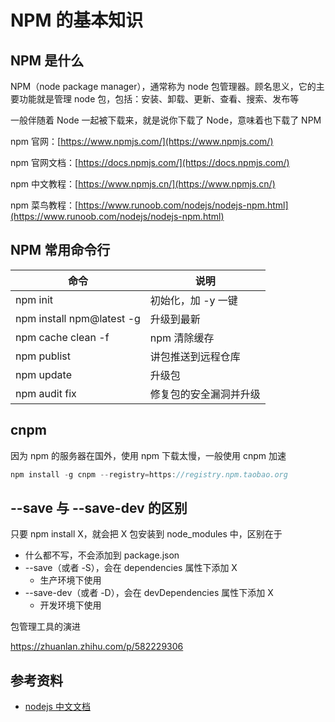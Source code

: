 # NPM 的基本知识

## NPM 是什么

NPM（node package manager），通常称为 node 包管理器。顾名思义，它的主要功能就是管理 node 包，包括：安装、卸载、更新、查看、搜索、发布等

一般伴随着 Node 一起被下载来，就是说你下载了 Node，意味着也下载了 NPM

npm 官网：[https://www.npmjs.com/](https://www.npmjs.com/)

npm 官网文档：[https://docs.npmjs.com/](https://docs.npmjs.com/)

npm 中文教程：[https://www.npmjs.cn/](https://www.npmjs.cn/)

npm 菜鸟教程：[https://www.runoob.com/nodejs/nodejs-npm.html](https://www.runoob.com/nodejs/nodejs-npm.html)

## NPM 常用命令行

| 命令                      | 说明                   |
| ------------------------- | ---------------------- |
| npm init                  | 初始化，加 -y 一键     |
| npm install npm@latest -g | 升级到最新             |
| npm cache clean -f        | npm 清除缓存           |
| npm publist               | 讲包推送到远程仓库     |
| npm update                | 升级包                 |
| npm audit fix             | 修复包的安全漏洞并升级 |

## cnpm

因为 npm 的服务器在国外，使用 npm 下载太慢，一般使用 cnpm 加速

```javascript
npm install -g cnpm --registry=https://registry.npm.taobao.org
```

## --save 与 --save-dev 的区别

只要 npm install X，就会把 X 包安装到 node_modules 中，区别在于

-   什么都不写，不会添加到 package.json
-   --save（或者 -S），会在 dependencies 属性下添加 X
    -   生产环境下使用
-   --save-dev（或者 -D），会在 devDependencies 属性下添加 X
    -   开发环境下使用



包管理工具的演进

https://zhuanlan.zhihu.com/p/582229306



## 参考资料

-   [nodejs 中文文档](http://nodejs.cn/website2/learn/update-all-the-nodejs-dependencies-to-their-latest-version/)
